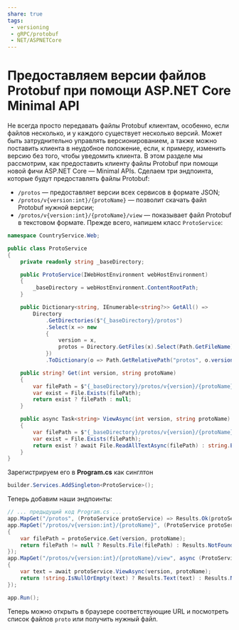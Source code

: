 ```yaml
---
share: true
tags:
 - versioning
 - gRPC/protobuf
 - NET/ASPNETCore
---
```

# Предоставляем версии файлов Protobuf при помощи ASP.NET Core Minimal API
Не всегда просто передавать файлы Protobuf клиентам, особенно, если файлов несколько, и у каждого существует несколько версий. Может быть затруднительно управлять версионированием, а также можно поставить клиента в неудобное положение, если, к примеру, изменить версию без того, чтобы уведомить клиента.
В этом разделе мы рассмотрим, как предоставить клиенту файлы Protobuf при помощи новой фичи ASP.NET Core — Minimal APIs.
Сделаем три эндпоинта, которые будут предоставлять файлы Protobuf:
- `/protos` — предоставляет версии всех сервисов в формате JSON;
- `/protos/v{version:int}/{protoName}` — позволит скачать файл Protobuf нужной версии;
- `/protos/v{version:int}/{protoName}/view` — показывает файл Protobuf в текстовом формате.
Прежде всего, напишем класс `ProtoService`:
```csharp
namespace CountryService.Web;

public class ProtoService
{
    private readonly string _baseDirectory;

    public ProtoService(IWebHostEnvironment webHostEnvironment)
    {
        _baseDirectory = webHostEnvironment.ContentRootPath;
    }

    public Dictionary<string, IEnumerable<string?>> GetAll() =>
        Directory
            .GetDirectories($"{_baseDirectory}/protos")
            .Select(x => new
            {
                version = x,
                protos = Directory.GetFiles(x).Select(Path.GetFileName)
            })
            .ToDictionary(o => Path.GetRelativePath("protos", o.version), o => o.protos);

    public string? Get(int version, string protoName)
    {
        var filePath = $"{_baseDirectory}/protos/v{version}/{protoName}";
        var exist = File.Exists(filePath);
        return exist ? filePath : null;
    }

    public async Task<string> ViewAsync(int version, string protoName)
    {
        var filePath = $"{_baseDirectory}/protos/v{version}/{protoName}";
        var exist = File.Exists(filePath);
        return exist ? await File.ReadAllTextAsync(filePath) : string.Empty;
    }
}
```
Зарегистрируем его в **Program.cs** как синглтон
```csharp
builder.Services.AddSingleton<ProtoService>(); 
```
Теперь добавим наши эндпоинты:
```csharp
// ... предыдущий код Program.cs ...
app.MapGet("/protos", (ProtoService protoService) => Results.Ok(protoService.GetAll()));
app.MapGet("/protos/v{version:int}/{protoName}", (ProtoService protoService, int version, string protoName) =>
{
    var filePath = protoService.Get(version, protoName);
    return filePath != null ? Results.File(filePath) : Results.NotFound();
});
app.MapGet("/protos/v{version:int}/{protoName}/view", async (ProtoService protoService, int version, string protoName) =>
{
    var text = await protoService.ViewAsync(version, protoName);
    return !string.IsNullOrEmpty(text) ? Results.Text(text) : Results.NotFound();
});

app.Run();
```

Теперь можно открыть в браузере соответствующие URL и посмотреть список файлов `proto` или получить нужный файл.